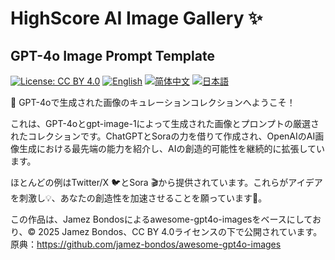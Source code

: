# HighScore AI Image Gallery ✨
## GPT-4o Image Prompt Template

[![License: CC BY 4.0](https://img.shields.io/badge/License-CC_BY_4.0-lightgrey.svg)](LICENSE)
[![English](https://img.shields.io/badge/English-Click-yellow)](README.md)
[![简体中文](https://img.shields.io/badge/简体中文-点击查看-orange)](README_cn.md)
[![日本語](https://img.shields.io/badge/%E6%97%A5%E6%9C%AC%E8%AA%9E-blue)](README_ja.md)

🎉 GPT-4oで生成された画像のキュレーションコレクションへようこそ！

これは、GPT-4oとgpt-image-1によって生成された画像とプロンプトの厳選されたコレクションです。ChatGPTとSoraの力を借りて作成され、OpenAIのAI画像生成における最先端の能力を紹介し、AIの創造的可能性を継続的に拡張しています。

ほとんどの例はTwitter/X 🐦とSora 🎬から提供されています。これらがアイデアを刺激し💡、あなたの創造性を加速させることを願っています🚀。

この作品は、Jamez Bondosによるawesome-gpt4o-imagesをベースにしており、© 2025 Jamez Bondos、CC BY 4.0ライセンスの下で公開されています。
原典：https://github.com/jamez-bondos/awesome-gpt4o-images